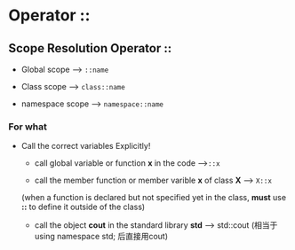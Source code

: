 
# Operator ::

## Scope Resolution Operator ::

- Global scope --> `::name`

- Class scope --> `class::name`

- namespace scope --> `namespace::name`

### For what

- Call the correct variables Explicitly!

  - call global variable or function **x** in the code -->`::x`

  - call the member function or member varible **x** of class **X** --> `X::x` 
  
  (when a function is declared but not specified yet in the class, **must** use **::** to define it outside of the class)
  
  - call the object **cout** in the standard library **std** --> std::cout (相当于 using namespace std; 后直接用cout)
  
